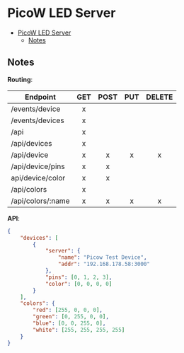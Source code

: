 # PicoW LED Server

<!--toc:start-->

- [PicoW LED Server](#picow-led-server)
  - [Notes](#notes)

<!--toc:end-->

## Notes

**Routing**:

| Endpoint          | GET | POST | PUT | DELETE |
| ----------------- | :-: | :--: | :-: | :----: |
| /events/device    |  x  |      |     |        |
| /events/devices   |  x  |      |     |        |
| /api              |  x  |      |     |        |
| /api/devices      |  x  |      |     |        |
| /api/device       |  x  |  x   |  x  |   x    |
| /api/device/pins  |  x  |  x   |     |        |
| api/device/color  |  x  |  x   |     |        |
| /api/colors       |  x  |      |     |        |
| /api/colors/:name |  x  |  x   |  x  |   x    |

**API**:

```json
{
    "devices": [
        {
            "server": {
                "name": "Picow Test Device",
                "addr": "192.168.178.58:3000"
            },
            "pins": [0, 1, 2, 3],
            "color": [0, 0, 0, 0]
        }
    ],
    "colors": {
        "red": [255, 0, 0, 0],
        "green": [0, 255, 0, 0],
        "blue": [0, 0, 255, 0],
        "white": [255, 255, 255, 255]
    }
}
```
